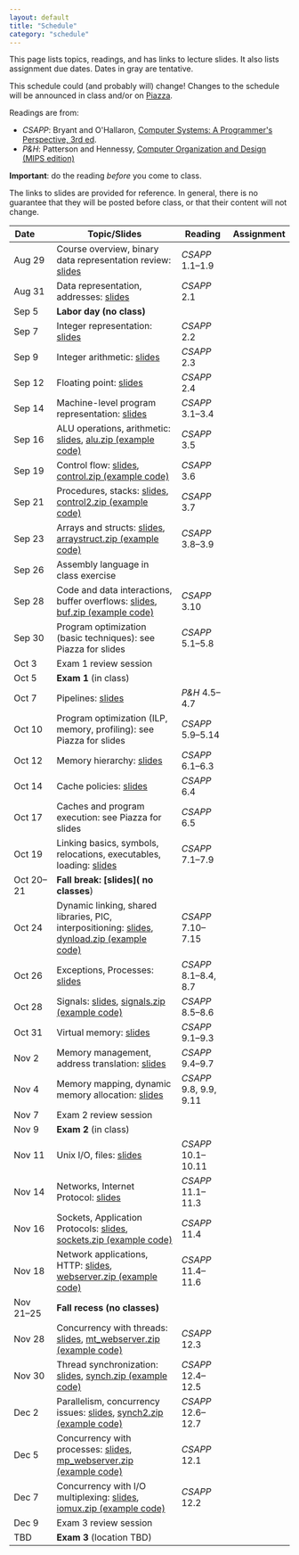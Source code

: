 ```yaml
---
layout: default
title: "Schedule"
category: "schedule"
---
```


This page lists topics, readings, and has links to lecture slides.
It also lists assignment due dates.  Dates <span class="tentative">in
gray</span> are tentative.

This schedule could (and probably will) change!  Changes
to the schedule will be announced in class and/or on
[Piazza](https://piazza.com/jhu/fall2022/601229).

Readings are from:
* *CSAPP*: Bryant and O'Hallaron, [Computer Systems: A Programmer's Perspective, 3rd ed](https://csapp.cs.cmu.edu/).
* *P&amp;H*: Patterson and Hennessy, [Computer Organization and Design (MIPS edition)](https://www.elsevier.com/books/computer-organization-and-design-mips-edition/patterson/978-0-12-407726-3)

**Important**: do the reading *before*
you come to class.

The links to slides are provided for reference.  In general, there is no
guarantee that they will be posted before class, or that their content
will not change.

Date&nbsp;&nbsp;&nbsp;&nbsp;&nbsp; | Topic/Slides | Reading | Assignment
------------------ | ------------ | ------- | ----------
Aug 29 | Course overview, binary data representation review: [slides](lectures/lecture01-public.pdf) | *CSAPP* 1.1–1.9 | 
Aug 31 | Data representation, addresses: [slides](lectures/lecture02-public.pdf) | *CSAPP* 2.1 | 
Sep 5 | **Labor day (no class)** |  | 
Sep 7 | Integer representation: [slides](lectures/lecture03-public.pdf) | *CSAPP* 2.2 | 
Sep 9 | Integer arithmetic: [slides](lectures/lecture04-public.pdf) | *CSAPP* 2.3 | 
Sep 12 | Floating point: [slides](lectures/lecture05-public.pdf) | *CSAPP* 2.4 | 
Sep 14 | Machine-level program representation: [slides](lectures/lecture06-public.pdf) | *CSAPP* 3.1–3.4 | 
Sep 16 | ALU operations, arithmetic: [slides](lectures/lecture07-public.pdf), [alu.zip (example code)](lectures/alu.zip) | *CSAPP* 3.5 | 
Sep 19 | Control flow: [slides](lectures/lecture08-public.pdf), [control.zip (example code)](lectures/control.zip) | *CSAPP* 3.6 | 
Sep 21 | Procedures, stacks: [slides](lectures/lecture09-public.pdf), [control2.zip (example code)](lectures/control2.zip) | *CSAPP* 3.7 | 
Sep 23 | Arrays and structs: [slides](lectures/lecture10-public.pdf), [arraystruct.zip (example code)](lectures/arraystruct.zip) | *CSAPP* 3.8–3.9 | 
Sep 26 | Assembly language in class exercise |  | 
Sep 28 | Code and data interactions, buffer overflows: [slides](lectures/lecture11-public.pdf), [buf.zip (example code)](lectures/buf.zip) | *CSAPP* 3.10 | 
Sep 30 | Program optimization (basic techniques): see Piazza for slides | *CSAPP* 5.1–5.8 | 
Oct 3 | Exam 1 review session |  | 
Oct 5 | **Exam 1** (in class) |  | 
Oct 7 | Pipelines: [slides](lectures/lecture13-public.pdf) | <i>P&amp;H</i> 4.5–4.7 | 
Oct 10 | Program optimization (ILP, memory, profiling): see Piazza for slides | *CSAPP* 5.9–5.14 | 
Oct 12 | Memory hierarchy: [slides](lectures/lecture15-public.pdf) | *CSAPP* 6.1–6.3 | 
Oct 14 | Cache policies: [slides](lectures/lecture16-public.pdf) | *CSAPP* 6.4 | 
Oct 17 | Caches and program execution: see Piazza for slides | *CSAPP* 6.5 | 
Oct 19 | Linking basics, symbols, relocations, executables, loading: [slides](lectures/lecture18-public.pdf) | *CSAPP* 7.1–7.9 | 
Oct 20–21 | **Fall break: [slides]( no classes**) |  | 
Oct 24 | Dynamic linking, shared libraries, PIC, interpositioning: [slides](lectures/lecture19-public.pdf), [dynload.zip (example code)](lectures/dynload.zip) | *CSAPP* 7.10–7.15 | 
Oct 26 | Exceptions, Processes: [slides](lectures/lecture20-public.pdf) | *CSAPP* 8.1–8.4, 8.7 | 
Oct 28 | Signals: [slides](lectures/lecture21-public.pdf), [signals.zip (example code)](lectures/signals.zip) | *CSAPP* 8.5–8.6 | 
Oct 31 | Virtual memory: [slides](lectures/lecture22-public.pdf) | *CSAPP* 9.1–9.3 | 
Nov 2 | Memory management, address translation: [slides](lectures/lecture23-public.pdf) | *CSAPP* 9.4–9.7 | 
Nov 4 | Memory mapping, dynamic memory allocation: [slides](lectures/lecture24-public.pdf) | *CSAPP* 9.8, 9.9, 9.11 | 
Nov 7 | Exam 2 review session |  | 
Nov 9 | **Exam 2** (in class) |  | 
Nov 11 | Unix I/O, files: [slides](lectures/lecture25-public.pdf) | *CSAPP* 10.1–10.11 | 
Nov 14 | Networks, Internet Protocol: [slides](lectures/lecture26-public.pdf) | *CSAPP* 11.1–11.3 | 
Nov 16 | Sockets, Application Protocols: [slides](lectures/lecture27-public.pdf), [sockets.zip (example code)](lectures/sockets.zip) | *CSAPP* 11.4 | 
Nov 18 | Network applications, HTTP: [slides](lectures/lecture28-public.pdf), [webserver.zip (example code)](lectures/webserver.zip) | *CSAPP* 11.4–11.6 | 
Nov 21–25 | **Fall recess (no classes)** |  | 
Nov 28 | Concurrency with threads: [slides](lectures/lecture30-public.pdf), [mt_webserver.zip (example code)](lectures/mt_webserver.zip) | *CSAPP* 12.3 | 
Nov 30 | Thread synchronization: [slides](lectures/lecture31-public.pdf), [synch.zip (example code)](lectures/synch.zip) | *CSAPP* 12.4–12.5 | 
Dec 2 | Parallelism, concurrency issues: [slides](lectures/lecture33-public.pdf), [synch2.zip (example code)](lectures/synch2.zip) | *CSAPP* 12.6–12.7 | 
Dec 5 | Concurrency with processes: [slides](lectures/lecture29-public.pdf), [mp_webserver.zip (example code)](lectures/mp_webserver.zip) | *CSAPP* 12.1 | 
Dec 7 | Concurrency with I/O multiplexing: [slides](lectures/lecture32-public.pdf), [iomux.zip (example code)](lectures/iomux.zip) | *CSAPP* 12.2 | 
Dec 9 | Exam 3 review session |  | 
TBD | **Exam 3** (location TBD) |  | 
